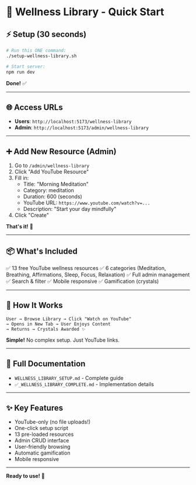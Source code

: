 # 🧘 Wellness Library - Quick Start

## ⚡ Setup (30 seconds)

```bash
# Run this ONE command:
./setup-wellness-library.sh

# Start server:
npm run dev
```

**Done!** ✅

---

## 🌐 Access URLs

- **Users**: `http://localhost:5173/wellness-library`
- **Admin**: `http://localhost:5173/admin/wellness-library`

---

## ➕ Add New Resource (Admin)

1. Go to `/admin/wellness-library`
2. Click "Add YouTube Resource"
3. Fill in:
   - Title: "Morning Meditation"
   - Category: meditation
   - Duration: 600 (seconds)
   - YouTube URL: `https://www.youtube.com/watch?v=...`
   - Description: "Start your day mindfully"
4. Click "Create"

**That's it!** 🎉

---

## 📦 What's Included

✅ 13 free YouTube wellness resources
✅ 6 categories (Meditation, Breathing, Affirmations, Sleep, Focus, Relaxation)
✅ Full admin management
✅ Search & filter
✅ Mobile responsive
✅ Gamification (crystals)

---

## 🎯 How It Works

```
User → Browse Library → Click "Watch on YouTube" 
→ Opens in New Tab → User Enjoys Content 
→ Returns → Crystals Awarded ✨
```

**Simple!** No complex setup. Just YouTube links.

---

## 📖 Full Documentation

- `WELLNESS_LIBRARY_SETUP.md` - Complete guide
- `✅_WELLNESS_LIBRARY_COMPLETE.md` - Implementation details

---

## ✨ Key Features

- YouTube-only (no file uploads!)
- One-click setup script
- 13 pre-loaded resources
- Admin CRUD interface
- User-friendly browsing
- Automatic gamification
- Mobile responsive

---

**Ready to use!** 🚀

